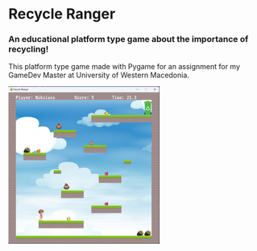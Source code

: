 # Recycle Ranger

### An educational platform type game about the importance of **recycling**!

This platform type game made with Pygame for an assignment for my GameDev Master at University of Western Macedonia.


<img src="/screenshots/level2.png" alt="Level2 Screenshot" style="width:300px;height:auto;">
